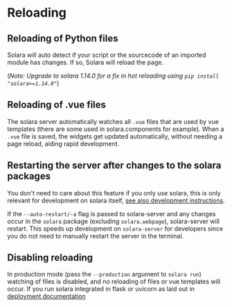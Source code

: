 # Reloading

## Reloading of Python files

Solara will auto detect if your script or the sourcecode of an imported module has changes. If so, Solara will reload the page.

(*Note: Upgrade to solara 1.14.0 for a fix in hot reloading using `pip install "solara>=1.14.0"`*)

## Reloading of .vue files

The solara server automatically watches all `.vue` files that are used by vue templates (there are some used in solara.components for example).
When a `.vue` file is saved, the widgets get updated automatically, without needing a page reload, aiding rapid development.


## Restarting the server after changes to the solara packages


You don't need to care about this feature if you only use solara, this is only relevant for development on solara itself, [see also development instructions](/docs/development).

If the `--auto-restart/-a` flag is passed to solara-server and any changes occur in the `solara` package (excluding `solara.webpage`), solara-server will restart. This speeds up development on `solara-server` for developers since you do not
need to manually restart the server in the terminal.

## Disabling reloading

In production mode (pass the `--production` argument to `solara run`) watching of files is disabled, and no reloading of files or vue templates will occur. If you run solara integrated in flask or uvicorn as laid out in [deployment documentation](https://solara.dev/docs/deploying/self-hosted)
